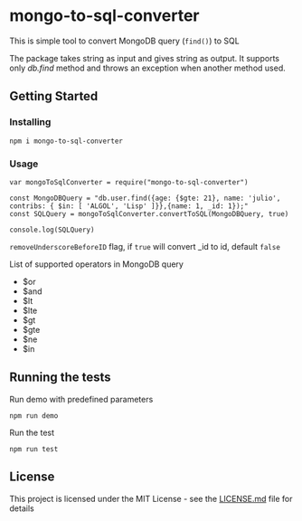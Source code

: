 # mongo-to-sql-converter
This is simple tool to convert MongoDB query (```find()```) to SQL


The package takes string as input and gives string as output. It supports only _db.find_ method and throws an exception when another method used.

## Getting Started

### Installing

```
npm i mongo-to-sql-converter
```

### Usage


```
var mongoToSqlConverter = require("mongo-to-sql-converter")

const MongoDBQuery = "db.user.find({age: {$gte: 21}, name: 'julio', contribs: { $in: [ 'ALGOL', 'Lisp' ]}},{name: 1, _id: 1});"
const SQLQuery = mongoToSqlConverter.convertToSQL(MongoDBQuery, true)

console.log(SQLQuery)
```

```removeUnderscoreBeforeID``` flag, if ```true``` will convert \_id to id, default ```false``` 

List of supported operators in MongoDB query

* $or
* $and
* $lt
* $lte
* $gt
* $gte
* $ne
* $in



## Running the tests

Run demo with predefined parameters
```
npm run demo
```

Run the test
```
npm run test
``` 

## License

This project is licensed under the MIT License - see the [LICENSE.md](https://github.com/gordonBusyman/mongo-to-sql-converter/blob/master/LICENSE) file for details
